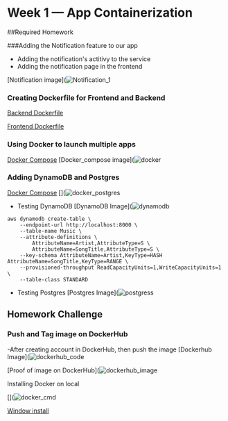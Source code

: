 # Week 1 — App Containerization

##Required Homework

###Adding the Notification feature to our app

- Adding the notification's actitivy to the service
- Adding the notification page in the frontend 

[Notification image](![Notification_1](https://user-images.githubusercontent.com/93460271/221334911-cebb0119-4712-4090-82d7-15ab28859124.png)

### Creating Dockerfile for Frontend and Backend

[Backend Dockerfile](https://github.com/Tyler-Thong-Lam/aws-bootcamp-cruddur-2023/blob/main/backend-flask/Dockerfile)

[Frontend Dockerfile](https://github.com/Tyler-Thong-Lam/aws-bootcamp-cruddur-2023/blob/main/frontend-react-js/Dockerfile)

### Using Docker to launch multiple apps
[Docker Compose](https://github.com/Tyler-Thong-Lam/aws-bootcamp-cruddur-2023/blob/main/docker-compose.yml)
[Docker_compose image](![docker](https://user-images.githubusercontent.com/93460271/221336016-eb897e8a-ad4c-49b7-8057-a259c18df187.png)

### Adding DynamoDB and Postgres

[Docker Compose](https://github.com/Tyler-Thong-Lam/aws-bootcamp-cruddur-2023/blob/main/docker-compose.yml)
[](![docker_postgres](https://user-images.githubusercontent.com/93460271/221336680-6d6de81d-10ec-4e23-88ce-9844a8c9977b.png)

- Testing DynamoDB
[DynamoDB Image](![dynamodb](https://user-images.githubusercontent.com/93460271/221336792-31c75183-f54f-4b95-ab83-c7f5b9b0c9d1.png)


```
aws dynamodb create-table \
    --endpoint-url http://localhost:8000 \
    --table-name Music \
    --attribute-definitions \
        AttributeName=Artist,AttributeType=S \
        AttributeName=SongTitle,AttributeType=S \
    --key-schema AttributeName=Artist,KeyType=HASH AttributeName=SongTitle,KeyType=RANGE \
    --provisioned-throughput ReadCapacityUnits=1,WriteCapacityUnits=1 \
    --table-class STANDARD
 ```

- Testing Postgres
[Postgres Image](![postgress](https://user-images.githubusercontent.com/93460271/221336948-81f59971-4b5d-4252-bb36-e64e8bd94031.png)

 
 ## Homework Challenge
 
 ### Push and Tag image on DockerHub
 
-After creating account in DockerHub, then push the image
[Dockerhub Image](![dockerhub_code](https://user-images.githubusercontent.com/93460271/221344804-b5145983-8200-4daf-976f-ea20b24a8fa7.png)

[Proof of image on DockerHub](![dockerhub_image](https://user-images.githubusercontent.com/93460271/221344867-3cbe4a72-3c51-484a-826a-7f0a8d5d31c0.png)

 Installing Docker on local
 
 [](![docker_cmd](https://user-images.githubusercontent.com/93460271/221345454-5ca197b0-98d1-4d34-84c6-949bb336e933.png)
 
 [Window install](https://docs.docker.com/desktop/install/windows-install/)
 
